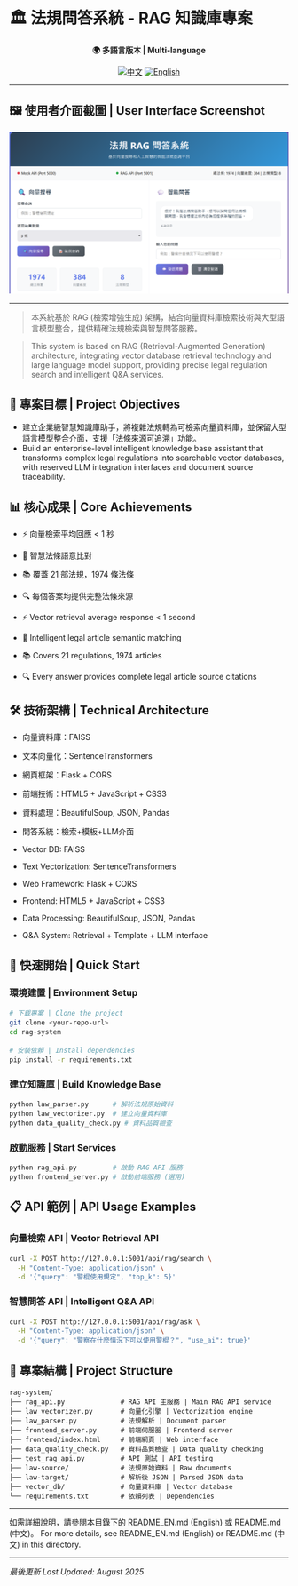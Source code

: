 # 🏛️ 法規問答系統 - RAG 知識庫專案

<div align="center">

**🌍 多語言版本 | Multi-language**

[![中文](https://img.shields.io/badge/語言-中文-red.svg)](README.md)
[![English](https://img.shields.io/badge/Language-English-blue.svg)](README_EN.md)

</div>

---

## 🖼️ 使用者介面截圖 | User Interface Screenshot

![RAG 知識庫專案使用者介面](RAG%20%E7%9F%A5%E8%AD%98%E5%BA%AB%E5%B0%88%E6%A1%88.png)

---

> 本系統基於 RAG (檢索增強生成) 架構，結合向量資料庫檢索技術與大型語言模型整合，提供精確法規檢索與智慧問答服務。

> This system is based on RAG (Retrieval-Augmented Generation) architecture, integrating vector database retrieval technology and large language model support, providing precise legal regulation search and intelligent Q&A services.

## 🎯 專案目標 | Project Objectives

- 建立企業級智慧知識庫助手，將複雜法規轉為可檢索向量資料庫，並保留大型語言模型整合介面，支援「法條來源可追溯」功能。
- Build an enterprise-level intelligent knowledge base assistant that transforms complex legal regulations into searchable vector databases, with reserved LLM integration interfaces and document source traceability.

## 📊 核心成果 | Core Achievements

- ⚡ 向量檢索平均回應 < 1 秒
- 🎯 智慧法條語意比對
- 📚 覆蓋 21 部法規，1974 條法條
- 🔍 每個答案均提供完整法條來源

- ⚡ Vector retrieval average response < 1 second
- 🎯 Intelligent legal article semantic matching
- 📚 Covers 21 regulations, 1974 articles
- 🔍 Every answer provides complete legal article source citations

## 🛠️ 技術架構 | Technical Architecture

- 向量資料庫：FAISS
- 文本向量化：SentenceTransformers
- 網頁框架：Flask + CORS
- 前端技術：HTML5 + JavaScript + CSS3
- 資料處理：BeautifulSoup, JSON, Pandas
- 問答系統：檢索+模板+LLM介面

- Vector DB: FAISS
- Text Vectorization: SentenceTransformers
- Web Framework: Flask + CORS
- Frontend: HTML5 + JavaScript + CSS3
- Data Processing: BeautifulSoup, JSON, Pandas
- Q&A System: Retrieval + Template + LLM interface

## 🚀 快速開始 | Quick Start

### 環境建置 | Environment Setup
```bash
# 下載專案 | Clone the project
git clone <your-repo-url>
cd rag-system

# 安裝依賴 | Install dependencies
pip install -r requirements.txt
```

### 建立知識庫 | Build Knowledge Base
```bash
python law_parser.py      # 解析法規原始資料
python law_vectorizer.py  # 建立向量資料庫
python data_quality_check.py # 資料品質檢查
```

### 啟動服務 | Start Services
```bash
python rag_api.py         # 啟動 RAG API 服務
python frontend_server.py # 啟動前端服務 (選用)
```

## 📋 API 範例 | API Usage Examples

### 向量檢索 API | Vector Retrieval API
```bash
curl -X POST http://127.0.0.1:5001/api/rag/search \
  -H "Content-Type: application/json" \
  -d '{"query": "警棍使用規定", "top_k": 5}'
```

### 智慧問答 API | Intelligent Q&A API
```bash
curl -X POST http://127.0.0.1:5001/api/rag/ask \
  -H "Content-Type: application/json" \
  -d '{"query": "警察在什麼情況下可以使用警棍？", "use_ai": true}'
```

## 📁 專案結構 | Project Structure

```
rag-system/
├── rag_api.py              # RAG API 主服務 | Main RAG API service
├── law_vectorizer.py       # 向量化引擎 | Vectorization engine
├── law_parser.py           # 法規解析 | Document parser
├── frontend_server.py      # 前端伺服器 | Frontend server
├── frontend/index.html     # 前端網頁 | Web interface
├── data_quality_check.py   # 資料品質檢查 | Data quality checking
├── test_rag_api.py         # API 測試 | API testing
├── law-source/             # 法規原始資料 | Raw documents
├── law-target/             # 解析後 JSON | Parsed JSON data
├── vector_db/              # 向量資料庫 | Vector database
└── requirements.txt        # 依賴列表 | Dependencies
```

---

如需詳細說明，請參閱本目錄下的 README_EN.md (English) 或 README.md (中文)。
For more details, see README_EN.md (English) or README.md (中文) in this directory.

---
*最後更新 Last Updated: August 2025*

